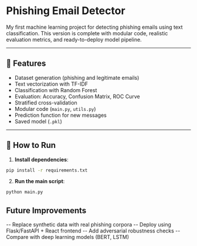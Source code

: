 # Phishing Email Detector 

My first machine learning project for detecting phishing emails using text classification. This version is complete with modular code, realistic evaluation metrics, and ready-to-deploy model pipeline.

---

## 📌 Features

- Dataset generation (phishing and legitimate emails)
- Text vectorization with TF-IDF
- Classification with Random Forest
- Evaluation: Accuracy, Confusion Matrix, ROC Curve
- Stratified cross-validation
- Modular code (`main.py`, `utils.py`)
- Prediction function for new messages
- Saved model (`.pkl`)

---

## 🚀 How to Run

1. **Install dependencies**:
```bash
pip install -r requirements.txt
```

2. **Run the main script**:
```bash
python main.py
```

## Future Improvements
-- Replace synthetic data with real phishing corpora
-- Deploy using Flask/FastAPI + React frontend
-- Add adversarial robustness checks
-- Compare with deep learning models (BERT, LSTM)